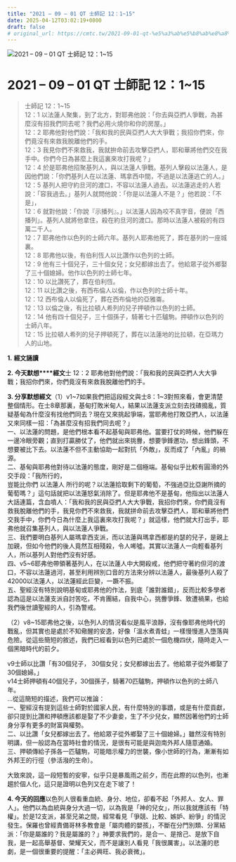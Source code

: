 ```yaml
---
title: "2021 – 09 – 01 QT 士師記 12：1~15"
date: 2025-04-12T03:02:19+0800
draft: false
# original_url: https://cmtc.tw/2021-09-01-qt-%e5%a3%ab%e5%b8%ab%e8%a8%98-12%ef%bc%9a115
---
```


![2021 – 09 – 01 QT 士師記 12：1\~15](/images/qt.jpg   "2021 – 09 – 01 QT 士師記 12：1\~15")

# 2021 – 09 – 01 QT 士師記 12：1\~15

> 士師記 12：1\~15  
> 12：1 以法蓮人聚集，到了北方，對耶弗他說：「你去與亞捫人爭戰，為甚麼沒有招我們同去呢？我們必用火燒你和你的房屋。」  
> 12：2 耶弗他對他們說：「我和我的民與亞捫人大大爭戰；我招你們來，你們竟沒有來救我脫離他們的手。  
> 12：3 我見你們不來救我，我就拚命前去攻擊亞捫人，耶和華將他們交在我手中。你們今日為甚麼上我這裏來攻打我呢？」  
> 12：4 於是耶弗他招聚基列人，與以法蓮人爭戰。基列人擊殺以法蓮人，是因他們說：「你們基列人在以法蓮、瑪拿西中間，不過是以法蓮逃亡的人。」  
> 12：5 基列人把守約旦河的渡口，不容以法蓮人過去。以法蓮逃走的人若說：「容我過去。」基列人就問他說：「你是以法蓮人不是？」他若說：「不是」，  
> 12：6 就對他說：「你說『示播列』。」以法蓮人因為咬不真字音，便說「西播列」。基列人就將他拿住，殺在約旦河的渡口。那時以法蓮人被殺的有四萬二千人。  
> 12：7 耶弗他作以色列的士師六年。基列人耶弗他死了，葬在基列的一座城裏。  
> 12：8 耶弗他以後，有伯利恆人以比讚作以色列的士師。  
> 12：9 他有三十個兒子，三十個女兒；女兒都嫁出去了。他給眾子從外鄉娶了三十個媳婦。他作以色列的士師七年。  
> 12：10 以比讚死了，葬在伯利恆。  
> 12：11 以比讚之後，有西布倫人以倫，作以色列的士師十年。  
> 12：12 西布倫人以倫死了，葬在西布倫地的亞雅崙。  
> 12：13 以倫之後，有比拉頓人希列的兒子押頓作以色列的士師。  
> 12：14 他有四十個兒子，三十個孫子，騎著七十匹驢駒。押頓作以色列的士師八年。  
> 12：15 比拉頓人希列的兒子押頓死了，葬在以法蓮地的比拉頓，在亞瑪力人的山地。

**1.** **經文誦讀**

**2. 今天默想****經文**士 12：2 耶弗他對他們說：「我和我的民與亞捫人大大爭戰；我招你們來，你們竟沒有來救我脫離他們的手。

**3. 分享默想經文**（1）v1\~7如果我們把這段經文與士8：1\~3對照來看，會更清楚整個情形。在士8章那裏，基甸打敗米甸人，結果以法蓮支派立刻去找碴搗亂，質疑基甸為什麼沒有找他們同去？現在又來挑起爭端，當耶弗他打敗亞捫人，以法蓮又來同樣一招：「為甚麼沒有招我們同去呢？」  
一、以法蓮的問題，是他們根本看不起基甸與耶弗他。當要打仗的時候，他們躲在一邊冷眼旁觀；直到打贏勝仗了，他們就出來挑釁，想要爭鋒邀功，想出鋒頭，不想要被比下去。以法蓮不但不主動協助一起對抗「外敵」，反而成了「內亂」的禍源。  
二、基甸與耶弗他對待以法蓮的態度，剛好是二個極端。基甸似乎比較有圓滑的外交手段：「我所行的，  
豈能比你們 以法蓮人 所行的呢？以法蓮拾取剩下的葡萄，不強過亞比亞謝所摘的葡萄嗎？」這句話就把以法蓮怒氣消除了。但是耶弗他不是基甸，他指出以法蓮人大話連篇，含血噴人：「我和我的民與亞捫人大大爭戰，我招你們來，你們竟沒有救我脫離他們的手，我見你們不來救我，我就拼命前去攻擊亞捫人，耶和華將他們交我手中，你們今日為什麼上我這裏來攻打我呢？」就這樣，他們就大打出手，耶弗他就召集基列人，與以法蓮人爭戰。  
三、我們要明白基列人屬瑪拿西支派，而以法蓮與瑪拿西都是約瑟的兒子，是親上加親，但如今他們的後人竟然互相殘殺，令人唏噓。其實以法蓮人一向輕看基列人，所以基列人對他們沒有好感。  
四、v5\~6耶弗他帶領著基列人，在以法蓮人中大開殺戒，他們把守著約但河的渡口，不容以法蓮過河，甚至利用辨別口音的方法來分辨以法蓮人，最後基列人殺了42000以法蓮人，以法蓮經此巨變，一蹶不振。  
五、聖經沒有特別說明基甸或耶弗他的作法，到底「誰對誰錯」，反而比較多學者認為這是以法蓮支派自討苦吃，不肯團結，自我中心，挑釁爭鋒、致遭禍果，也給我們後世讀聖經的人，引為警戒。

（2）v8\~15耶弗他之後，以色列人的情況看似是風平浪靜，沒有像耶弗他時代的戰亂，但其實也是處於不知儆醒的安逸，好像「溫水煮青蛙」一樣慢慢進入墮落與危險。從這些簡短的敘述，我們已經看到以色列已處於一個危機四伏，隨時走入一個黑暗時代的前夕。

v9士師以比讚「有30個兒子， 30個女兒；女兒都嫁出去了。他給眾子從外鄉娶了30個媳婦。」  
v14士師押頓有40個兒子，30個孫子，騎著70匹驢駒，押頓作以色列的士師八年。  
…從這簡短的描述，我們可以推論：  
一、聖經沒有提到這些士師對於國家人民，有什麼特別的事蹟，或是有什麼貢獻，卻只提到比讚和押頓應該都是娶了不少妻妾，生了不少兒女，顯然因著他們的士師身分享有更多的財富與權勢。  
二、以比讚「女兒都嫁出去了。他給眾子從外鄉娶了三十個媳婦。」雖然沒有特別明講，但一般認為在當時社會的情況，是很有可能是與迦南外邦人隨意通婚。  
三、押頓傳給子孫各一匹驢駒，可能暗示權力的世襲，像小世師的行為，漸漸有如外邦王的行徑（參活潑的生命）。

大致來說，這一段短暫的安寧，似乎只是暴風雨之前夕，而在此際的以色列，也漸趨於個人化，這只是證明以色列又在走下坡了！

**4. 今天的回應**以色列人很看重血統、身分、地位，卻看不起「外邦人、女人、罪人」。他們以為血統與身分大過一切，以為我是「神的兒女」，所以我就應該有「特權」。於是12支派，甚至兄弟之間，經常看見「爭競、比較、嫉妒、紛爭」的情況發生。保羅也曾經責備哥林多教會是「屬肉體的嬰孩」，不斷在分門別類、分黨結派：「你是屬誰的？我是屬誰的？」神要求我們的，是合一、是捨己、是放下自我，是一起高舉基督、榮耀天父，而不是讓別人看見「我很厲害」。以法蓮的悲劇，是一個很重要的提醒：「主必興旺、我必衰微」。